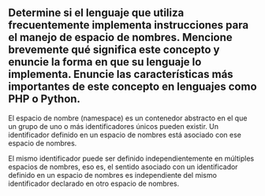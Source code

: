 ## Determine si el lenguaje que utiliza frecuentemente implementa instrucciones para el manejo de espacio de nombres. Mencione brevemente qué significa este concepto y enuncie la forma en que su lenguaje lo implementa. Enuncie las características más importantes de este concepto en lenguajes como PHP o Python.

El espacio de nombre (namespace) es un contenedor abstracto en el que un grupo de uno o más identificadores únicos pueden existir. Un identificador definido en un espacio de nombres está asociado con ese espacio de nombres.​

El mismo identificador puede ser definido independientemente en múltiples espacios de nombres, eso es, el sentido asociado con un identificador definido en un espacio de nombres es independiente del mismo identificador declarado en otro espacio de nombres. 